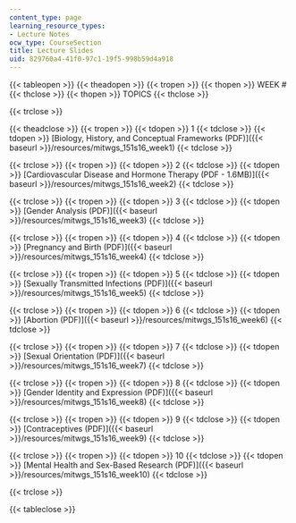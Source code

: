 ```yaml
---
content_type: page
learning_resource_types:
- Lecture Notes
ocw_type: CourseSection
title: Lecture Slides
uid: 829760a4-41f0-97c1-19f5-998b59d4a918
---
```


{{< tableopen >}}
{{< theadopen >}}
{{< tropen >}}
{{< thopen >}}
WEEK #
{{< thclose >}}
{{< thopen >}}
TOPICS
{{< thclose >}}

{{< trclose >}}

{{< theadclose >}}
{{< tropen >}}
{{< tdopen >}}
1
{{< tdclose >}}
{{< tdopen >}}
[Biology, History, and Conceptual Frameworks (PDF)]({{< baseurl >}}/resources/mitwgs_151s16_week1)
{{< tdclose >}}

{{< trclose >}}
{{< tropen >}}
{{< tdopen >}}
2
{{< tdclose >}}
{{< tdopen >}}
[Cardiovascular Disease and Hormone Therapy (PDF - 1.6MB)]({{< baseurl >}}/resources/mitwgs_151s16_week2)
{{< tdclose >}}

{{< trclose >}}
{{< tropen >}}
{{< tdopen >}}
3
{{< tdclose >}}
{{< tdopen >}}
[Gender Analysis (PDF)]({{< baseurl >}}/resources/mitwgs_151s16_week3)
{{< tdclose >}}

{{< trclose >}}
{{< tropen >}}
{{< tdopen >}}
4
{{< tdclose >}}
{{< tdopen >}}
[Pregnancy and Birth (PDF)]({{< baseurl >}}/resources/mitwgs_151s16_week4)
{{< tdclose >}}

{{< trclose >}}
{{< tropen >}}
{{< tdopen >}}
5
{{< tdclose >}}
{{< tdopen >}}
[Sexually Transmitted Infections (PDF)]({{< baseurl >}}/resources/mitwgs_151s16_week5)
{{< tdclose >}}

{{< trclose >}}
{{< tropen >}}
{{< tdopen >}}
6
{{< tdclose >}}
{{< tdopen >}}
[Abortion (PDF)]({{< baseurl >}}/resources/mitwgs_151s16_week6)
{{< tdclose >}}

{{< trclose >}}
{{< tropen >}}
{{< tdopen >}}
7
{{< tdclose >}}
{{< tdopen >}}
[Sexual Orientation (PDF)]({{< baseurl >}}/resources/mitwgs_151s16_week7)
{{< tdclose >}}

{{< trclose >}}
{{< tropen >}}
{{< tdopen >}}
8
{{< tdclose >}}
{{< tdopen >}}
[Gender Identity and Expression (PDF)]({{< baseurl >}}/resources/mitwgs_151s16_week8)
{{< tdclose >}}

{{< trclose >}}
{{< tropen >}}
{{< tdopen >}}
9
{{< tdclose >}}
{{< tdopen >}}
[Contraceptives (PDF)]({{< baseurl >}}/resources/mitwgs_151s16_week9)
{{< tdclose >}}

{{< trclose >}}
{{< tropen >}}
{{< tdopen >}}
10
{{< tdclose >}}
{{< tdopen >}}
[Mental Health and Sex-Based Research (PDF)]({{< baseurl >}}/resources/mitwgs_151s16_week10)
{{< tdclose >}}

{{< trclose >}}

{{< tableclose >}}